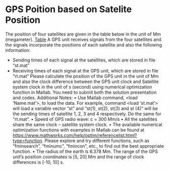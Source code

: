 # GPS Poition based on Satelite Position
The position of four satellites are given in the table below in the unit of Mm (megameter).
[Table](https://github.com/Praj390/AuE8240_Autonomous_Driving_Technology/blob/master/GPS%20Tracking/Table.jpg)
A GPS unit receives signals from the four satellites and the signals incorporate the positions
of each satellite and also the following information:
- Sending times of each signal at the satellites, which are stored in file “st.mat”
- Receiving times of each signal at the GPS unit, which are stored in file “rt.mat”
Please calculate the position of the GPS unit in the unit of Mm and also the clock difference between the GPS unit clock and Satellite system clock in the unit of s (second) using numerical optimization function in Matlab. You need to submit both the solution presentation and codes.
Additional Notes:
• Use Matlab command, <load ‘Name.mat’>, to load the data. For example, command <load ‘st.mat’> will load a variable vector “st” and “st(1), st(2), st(3) and st (4)” will be the sending times of satellite 1, 2, 3 and 4 respectively. Do the same for “rt.mat”.
• Speed of GPS radio wave: c = 300 Mm/s
• All the satellites share the same clock – satellite system clock.
• The available numerical optimization functions with examples in Matlab can be found at
https://www.mathworks.com/help/optim/referencelist.html?type=function. Please explore and try different functions, such as “fminsearch”, “fminumc”, “fmincon”, etc., to find out the best appropriate function.
• The radius of the earth is 6.378 Mm. The range of the GPS unit’s position coordinates is [5, 20] Mm and the range of clock differences is [-10, 10] s. 